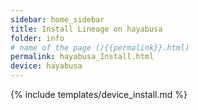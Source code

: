 ```yaml
---
sidebar: home_sidebar
title: Install Lineage on hayabusa
folder: info
# name of the page (/{{permalink}}.html)
permalink: hayabusa_Install.html
device: hayabusa
---
```

{% include templates/device_install.md %}
